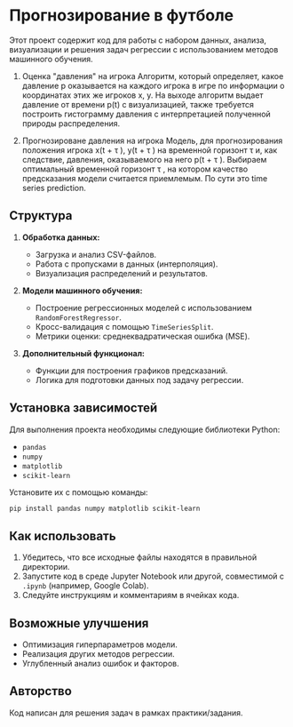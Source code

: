 # Прогнозирование в футболе

Этот проект содержит код для работы с набором данных, анализа, визуализации и решения задач регрессии с использованием методов машинного обучения.

1. Оценка "давления" на игрока
Алгоритм, который определяет, какое давление p оказывается на
каждого игрока в игре по информации о координатах этих же игроков x, y. На выходе алгоритм 
выдает давление от времени p(t) с визуализацией, также требуется построить гистограмму давления с
интерпретацией полученной природы распределения. 


2. Прогнозироване давления на игрока
Модель, для прогнозирования положения игрока x(t + τ ), y(t + τ ) на
временной горизонт τ и, как следствие, давления, оказываемого на него p(t + τ ). Выбираем
оптимальный временной горизонт τ , на котором качество предсказания модели считается приемлемым.
По сути это time series prediction.

## Структура

1. **Обработка данных:**
   - Загрузка и анализ CSV-файлов.
   - Работа с пропусками в данных (интерполяция).
   - Визуализация распределений и результатов.

2. **Модели машинного обучения:**
   - Построение регрессионных моделей с использованием `RandomForestRegressor`.
   - Кросс-валидация с помощью `TimeSeriesSplit`.
   - Метрики оценки: среднеквадратическая ошибка (MSE).

3. **Дополнительный функционал:**
   - Функции для построения графиков предсказаний.
   - Логика для подготовки данных под задачу регрессии.

## Установка зависимостей

Для выполнения проекта необходимы следующие библиотеки Python:
- `pandas`
- `numpy`
- `matplotlib`
- `scikit-learn`

Установите их с помощью команды:
```bash
pip install pandas numpy matplotlib scikit-learn
```

## Как использовать

1. Убедитесь, что все исходные файлы находятся в правильной директории.
2. Запустите код в среде Jupyter Notebook или другой, совместимой с `.ipynb` (например, Google Colab).
3. Следуйте инструкциям и комментариям в ячейках кода.

## Возможные улучшения

- Оптимизация гиперпараметров модели.
- Реализация других методов регрессии.
- Углубленный анализ ошибок и факторов.

## Авторство

Код написан для решения задач в рамках практики/задания.
